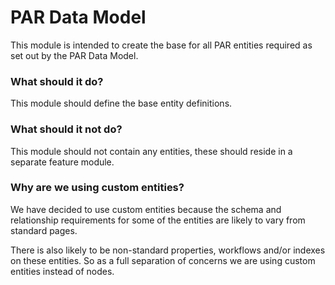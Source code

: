 # PAR Data Model
This module is intended to create the base for all PAR entities required as set out by the PAR Data Model.

### What should it do?
This module should define the base entity definitions.

### What should it not do?
This module should not contain any entities, these should reside in a separate feature module.

### Why are we using custom entities?
We have decided to use custom entities because the schema and relationship requirements for some of the entities are likely to vary from standard pages.

There is also likely to be non-standard properties, workflows and/or indexes on these entities. So as a full separation of concerns we are using custom entities instead of nodes.